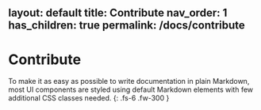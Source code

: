 layout: default
title: Contribute
nav_order: 1
has_children: true
permalink: /docs/contribute
---

# Contribute

To make it as easy as possible to write documentation in plain Markdown, most UI components are styled using default Markdown elements with few additional CSS classes needed.
{: .fs-6 .fw-300 }
